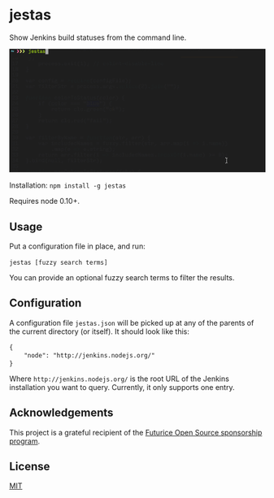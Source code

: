 # jestas

Show Jenkins build statuses from the command line.

![Screenshot](https://github.com/mieky/jestas/raw/master/screenshot.gif)

Installation:
`npm install -g jestas`

Requires node 0.10+.

## Usage

Put a configuration file in place, and run:

`jestas [fuzzy search terms]`

You can provide an optional fuzzy search terms to filter the results.

## Configuration

A configuration file `jestas.json` will be picked up at any of the parents of the current directory (or itself). It should look like this:

```
{
    "node": "http://jenkins.nodejs.org/"
}
```

Where `http://jenkins.nodejs.org/` is the root URL of the Jenkins installation you want to query. Currently, it only supports one entry.

## Acknowledgements

This project is a grateful recipient of the [Futurice Open Source sponsorship program](http://futurice.com/blog/sponsoring-free-time-open-source-activities).

## License

[MIT](https://github.com/mieky/jestas/blob/master/LICENSE)
